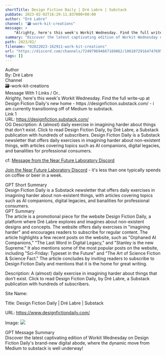 ```yaml
---
shortTitle: Design Fiction Daily | Dré Labre | Substack
pubDate: 2023-02-02T16:29:11.837000+00:00
author: "Dré Labre"
channel: "🗃-work-kit-creations"
message: >
    "Alrighty, here's this week's Workit Wednesday. Find the full write-up at Design Fiction Daily's new home - https //designfiction.substack.com/ - i am currently transitioning off of Medium to substack."
summary: "Discover the latest captivating edition of Workit Wednesday on Design Fiction Daily's brand-new digital abode, where the dynamic move from Medium to substack is well underway!"
path: 2023/02/
filename: "02022023-162911-work-kit-creations"
url: "https://discord.com/channels/724979694667169862/1061072916474769580/1070742694629998703"
tags: []
---
```

<div class="metadata-title-header pt-3 pb-3 pl-2">Author</div>    
<div class="bg-gray-200 p-4 rounded-md mb-4">   
By: Dré Labre
</div>

<div class="metadata-title-header pt-3 pb-3 pl-2">Channel</div>    
<div class="bg-gray-200 p-4 rounded-md mb-4">   
🗃-work-kit-creations</span>
</div>

<div class="metadata-title-header pt-3 pb-3 pl-2">Message  With 1 Links / Or..</div>    
<div class="human-content-container">  



<div class="mb-4" style="font-family: var(--font-family-peak);">Alrighty, here's this week's Workit Wednesday. Find the full write-up at Design Fiction Daily's new home - https //designfiction.substack.com/ - i am currently transitioning off of Medium to substack.</div>

<div class="">Link 1</div> 
<div class="">URL: <a href="https://designfiction.substack.com/">https://designfiction.substack.com/</a></div>
OG Description: A (almost) daily exercise in imagining harder about things that don’t exist. Click to read Design Fiction Daily, by Dré Labre, a Substack publication with hundreds of subscribers.  <!-- Example: Display each item in a paragraph -->
Design Fiction Daily is a Substack newsletter that offers daily exercises in imagining harder about non-existent things, with articles covering topics such as AI companions, digital legacies, and banalities for professional consumers.



<!-- 
URL: https://designfiction.substack.com/
Description A (almost) daily exercise in imagining harder about things that don’t exist. Click to read Design Fiction Daily, by Dré Labre, a Substack publication with hundreds of subscribers.
 -->
</div>



cf: <a href="">Message from the Near Future Laboratory Discord</a>

<a href="">Join the Near Future Laboratory Discord</a> - it's less than one typically spends on coffee or beer in a week. 



<div class="metadata-title-header pt-3 pb-3 pl-2">GPT Short Summary</div>
<div class="robot-content-container">
Design Fiction Daily is a Substack newsletter that offers daily exercises in imagining harder about non-existent things, with articles covering topics such as AI companions, digital legacies, and banalities for professional consumers.
</div>

<div class="metadata-title-header pt-3 pb-3 pl-2">GPT Summary</div>
<div class="robot-content-container">
The article is a promotional piece for the website Design Fiction Daily, a platform where Dré Labre explores and imagines about non-existent designs and concepts. The website offers daily exercises in "imagining harder" and encourages readers to subscribe for regular content. The article highlights a few recent posts on the website, such as "Orphaned AI Companions," "The Last Word in Digital Legacy," and "Stanley is the new Supreme." It also mentions some of the most popular posts on the website, including "Sci-Friday: Typeset in the Future" and "The Art of Science Fiction & Science Fact." The article concludes by inviting readers to subscribe to Design Fiction Daily and mentions that it is the home for great writing.
</div>

<!-- Summary:  A (almost) daily exercise in imagining harder about things that don’t exist . Launched a year ago . The Last Word in Digital LegacyWhen Your Final Wish is a Clean Browser History . -->

<!-- [] -->

<!-- <div class="bg-gray-400"> {'og:url': 'https://www.designfictiondaily.com/', 'og:type': 'article', 'og:title': 'Design Fiction Daily | Dré Labre | Substack', 'og:description': 'A (almost) daily exercise in imagining harder about things that don’t exist. Click to read Design Fiction Daily, by Dré Labre, a Substack publication with hundreds of subscribers.', 'og:image': 'https://substackcdn.com/image/fetch/f_auto,q_auto:best,fl_progressive:steep/https%3A%2F%2Fdesignfiction.substack.com%2Ftwitter%2Fsubscribe-card.jpg%3Fv%3D1695560501%26version%3D9'} </div> -->

Description: A (almost) daily exercise in imagining harder about things that don’t exist. Click to read Design Fiction Daily, by Dré Labre, a Substack publication with hundreds of subscribers.

Site Name: 

Title: Design Fiction Daily | Dré Labre | Substack

URL: https://www.designfictiondaily.com/

Image: <img src="https://substackcdn.com/image/fetch/f_auto,q_auto:best,fl_progressive:steep/https%3A%2F%2Fdesignfiction.substack.com%2Ftwitter%2Fsubscribe-card.jpg%3Fv%3D1695560501%26version%3D9" width="" height=""/>




<div class="metadata-title-header pt-3 pb-3 pl-2">GPT Message Summary</div>    
<div class="robot-content-container">
Discover the latest captivating edition of Workit Wednesday on Design Fiction Daily's brand-new digital abode, where the dynamic move from Medium to substack is well underway!
</div>
</div>